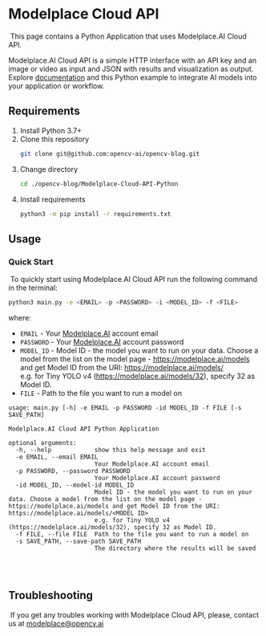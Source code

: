# Modelplace Cloud API
​
This page contains a Python Application that uses Modelplace.AI Cloud API.  

Modelplace.AI Cloud API is a simple HTTP interface with an API key and an image or video as input and JSON with results and visualization as output. Explore [documentation] and this Python example to integrate AI models into your application or workflow.  

## Requirements

1. Install Python 3.7+
2. Clone this repository
    ```bash
    git clone git@github.com:opencv-ai/opencv-blog.git
    ```
3. Change directory
    ```bash
    cd ./opencv-blog/Modelplace-Cloud-API-Python
    ```
4. Install requirements
   ```bash
   python3 -m pip install -r requirements.txt
   ```

## Usage​

### Quick Start
​
To quickly start using Modelplace.AI Cloud API run the following command in the terminal:
```bash
python3 main.py -e <EMAIL> -p <PASSWORD> -i <MODEL_ID> -f <FILE>
```
where:
- `EMAIL` - Your [Modelplace.AI] account email
- `PASSWORD` - Your [Modelplace.AI] account password
- `MODEL_ID` - Model ID - the model you want to run on your data. Choose a model from the list on the model page - https://modelplace.ai/models and get Model ID from the URI: https://modelplace.ai/models/<MODEL ID>  
e.g. for Tiny YOLO v4 (https://modelplace.ai/models/32), specify 32 as Model ID.
- `FILE` - Path to the file you want to run a model on
​
``` 
usage: main.py [-h] -e EMAIL -p PASSWORD -id MODEL_ID -f FILE [-s SAVE_PATH]
​
Modelplace.AI Cloud API Python Application
​
optional arguments:
  -h, --help            show this help message and exit
  -e EMAIL, --email EMAIL
                        Your Modelplace.AI account email
  -p PASSWORD, --password PASSWORD
                        Your Modelplace.AI account password
  -id MODEL_ID, --model-id MODEL_ID
                        Model ID - the model you want to run on your data. Choose a model from the list on the model page - https://modelplace.ai/models and get Model ID from the URI: https://modelplace.ai/models/<MODEL ID>
                        e.g. for Tiny YOLO v4 (https://modelplace.ai/models/32), specify 32 as Model ID.
  -f FILE, --file FILE  Path to the file you want to run a model on
  -s SAVE_PATH, --save-path SAVE_PATH
                        The directory where the results will be saved
​
```
​
## Troubleshooting
​
If you get any troubles working with Modelplace Cloud API, please, contact us at modelplace@opencv.ai

[documentation]:https://modelplace.ai/blog/
[Modelplace.AI]:https://modelplace.ai
[Tiny YOLO v4]:https://modelplace.ai/models/32
[model page]:https://modelplace.ai/models
